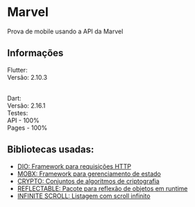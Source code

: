 # Marvel
<p>Prova de mobile usando a API da Marvel</p>

## Informações

Flutter:
<br>
Versão: 2.10.3

<br>
Dart:
<br>
Versão: 2.16.1

<br>
Testes:
<br>
API - 100%
<br>
Pages - 100%

## Bibliotecas usadas:

- [DIO: Framework para requisições HTTP](https://pub.dev/packages/dio)
- [MOBX: Framework para gerenciamento de estado](https://pub.dev/packages/mobx)
- [CRYPTO: Conjuntos de algoritmos de criptografia](https://pub.dev/packages/crypto)
- [REFLECTABLE: Pacote para reflexão de objetos em runtime](https://pub.dev/packages/reflectable)
- [INFINITE SCROLL: Listagem com scroll infinito](https://pub.dev/packages/infinite_scroll_pagination)